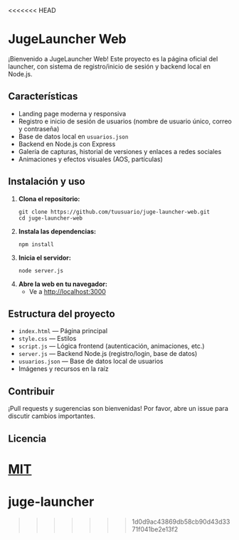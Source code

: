 <<<<<<< HEAD
# JugeLauncher Web

¡Bienvenido a JugeLauncher Web! Este proyecto es la página oficial del launcher, con sistema de registro/inicio de sesión y backend local en Node.js.

## Características
- Landing page moderna y responsiva
- Registro e inicio de sesión de usuarios (nombre de usuario único, correo y contraseña)
- Base de datos local en `usuarios.json`
- Backend en Node.js con Express
- Galería de capturas, historial de versiones y enlaces a redes sociales
- Animaciones y efectos visuales (AOS, partículas)

## Instalación y uso

1. **Clona el repositorio:**
   ```
   git clone https://github.com/tuusuario/juge-launcher-web.git
   cd juge-launcher-web
   ```
2. **Instala las dependencias:**
   ```
   npm install
   ```
3. **Inicia el servidor:**
   ```
   node server.js
   ```
4. **Abre la web en tu navegador:**
   - Ve a [http://localhost:3000](http://localhost:3000)

## Estructura del proyecto
- `index.html` — Página principal
- `style.css` — Estilos
- `script.js` — Lógica frontend (autenticación, animaciones, etc.)
- `server.js` — Backend Node.js (registro/login, base de datos)
- `usuarios.json` — Base de datos local de usuarios
- Imágenes y recursos en la raíz

## Contribuir
¡Pull requests y sugerencias son bienvenidas! Por favor, abre un issue para discutir cambios importantes.

## Licencia
[MIT](LICENSE) 
=======
# juge-launcher
>>>>>>> 1d0d9ac43869db58cb90d43d3371f041be2e13f2
